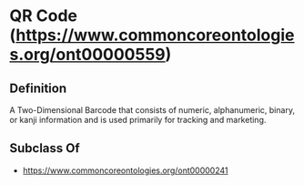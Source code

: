# QR Code (https://www.commoncoreontologies.org/ont00000559)

## Definition
A Two-Dimensional Barcode that consists of numeric, alphanumeric, binary, or kanji information and is used primarily for tracking and marketing.

## Subclass Of
- https://www.commoncoreontologies.org/ont00000241

